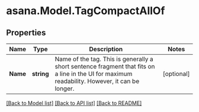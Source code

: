 
# asana.Model.TagCompactAllOf

## Properties

Name | Type | Description | Notes
------------ | ------------- | ------------- | -------------
**Name** | **string** | Name of the tag. This is generally a short sentence fragment that fits on a line in the UI for maximum readability. However, it can be longer. | [optional] 

[[Back to Model list]](../README.md#documentation-for-models)
[[Back to API list]](../README.md#documentation-for-api-endpoints)
[[Back to README]](../README.md)

